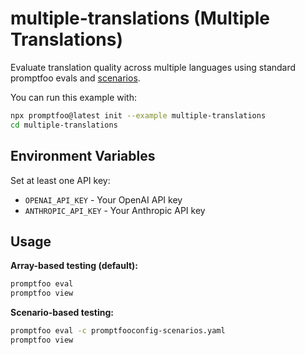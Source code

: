 # multiple-translations (Multiple Translations)

Evaluate translation quality across multiple languages using standard promptfoo evals and [scenarios](https://www.promptfoo.dev/docs/configuration/scenarios/).

You can run this example with:

```bash
npx promptfoo@latest init --example multiple-translations
cd multiple-translations
```

## Environment Variables

Set at least one API key:

- `OPENAI_API_KEY` - Your OpenAI API key
- `ANTHROPIC_API_KEY` - Your Anthropic API key

## Usage

**Array-based testing (default):**

```bash
promptfoo eval
promptfoo view
```

**Scenario-based testing:**

```bash
promptfoo eval -c promptfooconfig-scenarios.yaml
promptfoo view
```
